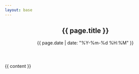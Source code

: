 ```yaml
---
layout: base
---
```


<article class="post" itemscope itemtype="http://schema.org/BlogPosting">
  <header class="post-header">
    <h1 class="post-title" itemprop="name headline">
      {{ page.title }}
    </h1>
    <p class="post-meta">
      <time datetime="{{ page.date }}" itemprop="datePublished">
        {{ page.date | date: "%Y-%m-%d %H:%M" }}
      </time>
    </p>
  </header>

  <div class="post-content" itemprop="articleBody">
    {{ content }}
  </div>
</article>
